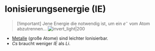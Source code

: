 # Ionisierungsenergie (IE)

> [!important] Jene Energie die notwendig ist, um ein $e^{-}$ vom Atom abzutrennen…
> ![invert_light|200](assets/x-zu_y-ab.png)
- [Metalle](Metallbindung.md) (große Atome) sind leichter Ionisierbar.
- $Cs$ braucht weniger *IE* als $Li$.